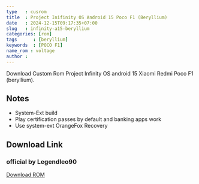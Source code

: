 ```yaml
---
type   : cusrom
title  : Project Inifinity OS Android 15 Poco F1 (Beryllium)
date   : 2024-12-15T09:17:35+07:00
slug   : infinity-a15-beryllium
categories: [rom]
tags      : [beryllium]
keywords  : [POCO F1]
name_rom : voltage
author :
---
```


Download Custom Rom Project Infinity OS android 15 Xiaomi Redmi Poco F1 (beryllium).


## Notes
- System-Ext build
- Play certification passes by default and banking apps work
- Use system-ext OrangeFox Recovery


## Download Link
### official by Legendleo90
[Download ROM](https://sourceforge.net/projects/infinity-x/files/beryllium/15/)

